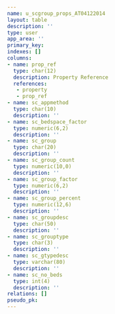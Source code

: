 ```yaml
---
name: u_scgroup_props_AT04122014
layout: table
description: ''
type: user
app_area: ''
primary_key: 
indexes: []
columns:
- name: prop_ref
  type: char(12)
  description: Property Reference
  references:
   - property
   - prop_ref
- name: sc_appmethod
  type: char(10)
  description: ''
- name: sc_bedspace_factor
  type: numeric(6,2)
  description: ''
- name: sc_group
  type: char(20)
  description: ''
- name: sc_group_count
  type: numeric(10,0)
  description: ''
- name: sc_group_factor
  type: numeric(6,2)
  description: ''
- name: sc_group_percent
  type: numeric(12,6)
  description: ''
- name: sc_groupdesc
  type: char(50)
  description: ''
- name: sc_grouptype
  type: char(3)
  description: ''
- name: sc_gtypedesc
  type: varchar(80)
  description: ''
- name: sc_no_beds
  type: int(4)
  description: ''
relations: []
pseudo_pk: 
---
```


